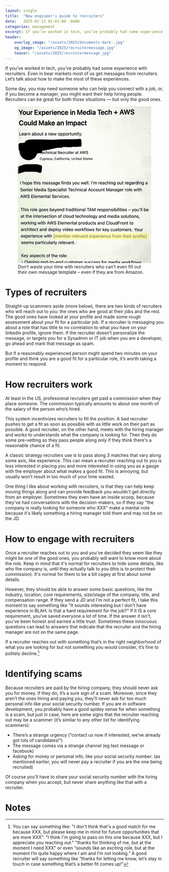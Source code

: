 ```yaml
---
layout: single
title:  "New engineer's guide to recruiters"
date:   2025-03-13 01:01:00 -0400
categories: management
excerpt: If you’ve worked in tech, you’ve probably had some experience with recruiters. Even in bear markets most of us get messages from recruiters. Let’s talk about how to make the most of these experiences.
header:
    overlay_image: "/assets/2025/documents-dark-.jpg"
    og_image: "/assets/2025/recruitermessage.jpg"
    teaser: "/assets/2025/recruitermessage.jpg"
---
```


If you’ve worked in tech, you’ve probably had some experience with recruiters. Even in bear markets most of us get messages from recruiters. Let’s talk about how to make the most of these experiences.

Some day, you may need someone who can help you connect with a job, or, if you become a manager, you might want their help hiring people. Recruiters can be great for both those situations — but only the good ones.

<figure>
    <img 
		 src="/assets/2025/recruitermessage.jpg"
         alt="screenshot of a message from a recruiter with the text 'mention relevant experience from their profile' highlighted">
    <figcaption>Don’t waste your time with recruiters who can’t even fill out their own message template – even if they are from Amazon.</figcaption>
</figure>


# Types of recruiters

Straight-up scammers aside (more below), there are two kinds of recruiters who will reach out to you: the ones who are good at their jobs and the rest. The good ones have looked at your profile and made some rough assessment about your fit for a particular job. If a recruiter is messaging you about a role that has little to no correlation to what you have on your linkedin profile, ignore them. If the recruiter doesn’t personalize the message, or targets you for a Sysadmin or IT job when you are a developer, go ahead and mark that message as spam.

But if a reasonably experienced person might spend two minutes on your profile and think you are a good fit for a particular role, it’s worth taking a moment to respond.

# How recruiters work

At least in the US, professional recruiters get paid a commission when they place someone. The commission typically amounts to about one month of the salary of the person who’s hired.

This system incentivizes recruiters to fill the position. A bad recruiter pushes to get a fit as soon as possible with as little work on their part as possible. A good recruiter, on the other hand, meets with the hiring manager and works to understands what the company is looking for. Then they do some pre-vetting so they pass people along only if they think there's a reasonable chance of a fit.

A classic strategy recruiters use is to pass along 3 matches that vary along some axis, like experience. This can mean a recruiter reaching out to you is less interested in placing you and more interested in using you as a gauge with the employer about what makes a good fit. This is annoying, but usually won’t result in too much of your time wasted.

One thing I like about working with recruiters, is that they can help keep moving things along and can provide feedback you wouldn't get directly from an employer. Sometimes they even have an inside scoop, because they've had conversations with the decision-makers, so if they say "the company is really looking for someone who XXX" make a mental note because it's likely something a hiring manager told them and may not be on the JD.

# How to engage with recruiters

Once a recruiter reaches out to you and you’ve decided they seem like they might be one of the good ones, you probably will want to know more about the role. Keep in mind that it's normal for recruiters to hide some details, like who the company is, until they actually talk to you (this is to protect their commission). It's normal for them to be a bit cagey at first about some details.

However, they should be able to answer some basic questions, like the industry, location, core requirements, size/stage of the company, title, and compensation range. If they send a JD and I'm not a perfect fit, I take this moment to say something like "It sounds interesting but I don't have experience in BLAH. Is that a hard requirement for the job?" If it IS a core requirement, you've saved everyone a lot of time. If the answer it isn't, you've been honest and earned a little trust. Sometimes these innocuous questions can lead to answers that indicate that the recruiter and the hiring manager are not on the same page.

If a recruiter reaches out with something that’s in the right neighborhood of what you are looking for but not something you would consider, it’s fine to politely decline.[^1]

# Identifying scams

Because recruiters are paid by the hiring company, they should never ask you for money. If they do, it’s a sure sign of a scam. Moreover, since they aren’t the ones hiring and paying you, they’ll never ask for too much personal info like your social security number. If you are in software development, you probably have a good spidey sense for when something is a scam, but just in case, here are some signs that the recruiter reaching out may be a scammer (it’s similar to any other list for identifying scammers):

* There’s a strange urgency (“contact us now if interested, we’ve already got lots of candidates!”)
* The message comes via a strange channel (eg text message or facebook)
* Asking for money or personal info, like your social security number. (as mentioned earlier, you will never pay a recruiter if you are the one being recruited)

Of course you'll have to share your social security number with the hiring company when you accept, but never share anything like that with a recruiter.

# Notes

[^1]: You can say something like: "I don't think that's a good match for me because XXX, but please keep me in mind for future opportunities that are more XXX". "I think I'm going to pass on this one because XXX, but I appreciate you reaching out." "thanks for thinking of me, but at the moment I need XXX" or even “sounds like an exciting role, but at the moment I’m quite happy where I am and I’m not looking.” A good recruiter will say something like “thanks for letting me know, let’s stay in touch in case something that’s a better fit comes up!”